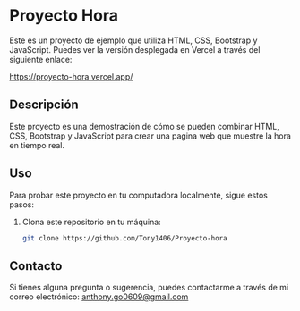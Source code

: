 # Proyecto Hora

Este es un proyecto de ejemplo que utiliza HTML, CSS, Bootstrap y JavaScript. Puedes ver la versión desplegada en Vercel a través del siguiente enlace:

https://proyecto-hora.vercel.app/

## Descripción

Este proyecto es una demostración de cómo se pueden combinar HTML, CSS, Bootstrap y JavaScript para crear una pagina web que muestre la hora en tiempo real.

## Uso

Para probar este proyecto en tu computadora localmente, sigue estos pasos:

1. Clona este repositorio en tu máquina:

   ```bash
   git clone https://github.com/Tony1406/Proyecto-hora


## Contacto

Si tienes alguna pregunta o sugerencia, puedes contactarme a través de mi correo electrónico: anthony.go0609@gmail.com
